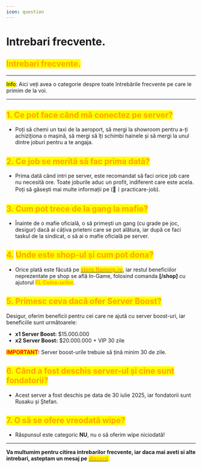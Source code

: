 ```yaml
---
icon: question
---
```


# Intrebari frecvente.

## <mark style="color:orange;">**Intrebari frecvente.**</mark>

***

<mark style="color:$info;">Info</mark>: Aici veți avea o categorie despre toate întrebările frecvente pe care le primim de la voi.

***

## <mark style="color:orange;">**1. Ce pot face când mă conectez pe server?**</mark>

* Poți să chemi un taxi de la aeroport, să mergi la showroom pentru a-ți achiziționa o mașină, să mergi să îți schimbi hainele și să mergi la unul dintre joburi pentru a te angaja.

## <mark style="color:orange;">**2. Ce job se merită să fac prima dată?**</mark>

* Prima dată când intri pe server, este recomandat să faci orice job care nu necesită ore. Toate joburile aduc un profit, indiferent care este acela. Poți să găsești mai multe informații pe (⁠👷〡practicare-job).

## <mark style="color:orange;">**3. Cum pot trece de la gang la mafie?**</mark>

* Înainte de o mafie oficială, o să primești un gang (cu grade pe joc, desigur) dacă ai câțiva prieteni care se pot alătura, iar după ce faci taskul de la sindicat, o să ai o mafie oficială pe server.

## <mark style="color:orange;">4.</mark> <mark style="color:orange;"></mark><mark style="color:orange;">**Unde este shop-ul și cum pot dona?**</mark>

* Orice plată este făcută pe [<mark style="color:orange;">**store.flamerp.ro**</mark>](https://store.flamerp.ro/), iar restul beneficiilor neprezentate pe shop se află In-Game, folosind comanda **\[/shop]** cu ajutorul <mark style="color:orange;">**FL Coins-urilor**</mark>.

## <mark style="color:orange;">5. Primesc ceva dacă ofer Server Boost?</mark>

Desigur, oferim beneficii pentru cei care ne ajută cu server boost-uri, iar beneficiile sunt următoarele:

* **x1 Server Boost:** $15.000.000
* **x2 Server Boost:** $20.000.000 + VIP 30 zile

<mark style="color:red;">**IMPORTANT**</mark>**:** Server boost-urile trebuie să țină minim 30 de zile.

## <mark style="color:orange;">**6. Când a fost deschis server-ul și cine sunt fondatorii?**</mark>

* Acest server a fost deschis pe data de 30 iulie 2025, iar fondatorii sunt Rusaku și Ștefan.

## <mark style="color:orange;">**7. O să se ofere vreodată wipe?**</mark>

* Răspunsul este categoric **NU**, nu o să oferim wipe niciodată!

***

**Va multumim pentru citirea intrebarilor frecvente, iar daca mai aveti si alte intrebari, asteptam un mesaj pe** [<mark style="color:orange;">**discord**</mark>](https://dsc.gg/flamero1)<mark style="color:orange;">**.**</mark>
